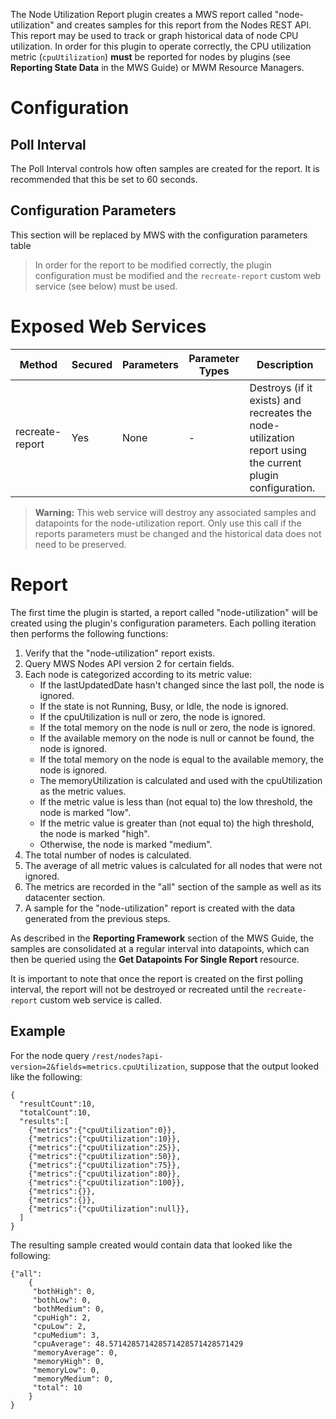 The Node Utilization Report plugin creates a MWS report called "node-utilization" and creates samples for this report
from the Nodes REST API.  This report may be used to track or graph historical data of node CPU
utilization.  In order for this plugin to operate correctly, the CPU utilization metric (`cpuUtilization`) **must**
be reported for nodes by plugins (see **Reporting State Data** in the MWS Guide) or MWM Resource Managers.

# Configuration

## Poll Interval

The Poll Interval controls how often samples are created for the report.  It is recommended that this be set to
60 seconds.

## Configuration Parameters

<div class="configuration-table">This section will be replaced by MWS with the configuration parameters table</div>

> In order for the report to be modified correctly, the plugin configuration must be modified and the `recreate-report` custom
> web service (see below) must be used.

# Exposed Web Services

Method | Secured | Parameters | Parameter Types | Description
------ | ------- | ---------- | --------------- | -----------
recreate-report | Yes | None | \- | Destroys (if it exists) and recreates the node-utilization report using the current plugin configuration.

> **Warning:** This web service will destroy any associated samples and datapoints for the node-utilization report.
> Only use this call if the reports parameters must be changed and the historical data does not need to be preserved.

# Report

The first time the plugin is started, a report called "node-utilization" will be created using the plugin's
configuration parameters.  Each polling iteration then performs the following functions:

1. Verify that the "node-utilization" report exists.
2. Query MWS Nodes API version 2 for certain fields.
3. Each node is categorized according to its metric value:
	* If the lastUpdatedDate hasn't changed since the last poll, the node is ignored.
	* If the state is not Running, Busy, or Idle, the node is ignored.
	* If the cpuUtilization is null or zero, the node is ignored.
	* If the total memory on the node is null or zero, the node is ignored.
	* If the available memory on the node is null or cannot be found, the node is ignored.
	* If the total memory on the node is equal to the available memory, the node is ignored.
	* The memoryUtilization is calculated and used with the cpuUtilization as the metric values.
	* If the metric value is less than (not equal to) the low threshold, the node is marked "low".
	* If the metric value is greater than (not equal to) the high threshold, the node is marked "high".
	* Otherwise, the node is marked "medium".
4. The total number of nodes is calculated.
5. The average of all metric values is calculated for all nodes that were not ignored.
6. The metrics are recorded in the "all" section of the sample as well as its datacenter section.
7. A sample for the "node-utilization" report is created with the data generated from the previous steps.

As described in the **Reporting Framework** section of the MWS Guide, the samples are consolidated at a
regular interval into datapoints, which can then be queried using the **Get Datapoints For Single Report** resource.

It is important to note that once the report is created on the first polling interval, the report will not be destroyed
or recreated until the `recreate-report` custom web service is called.

## Example

For the node query `/rest/nodes?api-version=2&fields=metrics.cpuUtilization`, suppose that the output looked like the
following:

```
{
  "resultCount":10,
  "totalCount":10,
  "results":[
    {"metrics":{"cpuUtilization":0}},
    {"metrics":{"cpuUtilization":10}},
    {"metrics":{"cpuUtilization":25}},
    {"metrics":{"cpuUtilization":50}},
    {"metrics":{"cpuUtilization":75}},
    {"metrics":{"cpuUtilization":80}},
    {"metrics":{"cpuUtilization":100}},
    {"metrics":{}},
    {"metrics":{}},
    {"metrics":{"cpuUtilization":null}},
  ]
}
```

The resulting sample created would contain data that looked like the following:

```
{"all":
	{
     "bothHigh": 0,
     "bothLow": 0,
     "bothMedium": 0,
     "cpuHigh": 2,
     "cpuLow": 2,
     "cpuMedium": 3,
     "cpuAverage": 48.571428571428571428571428571429
     "memoryAverage": 0,
     "memoryHigh": 0,
     "memoryLow": 0,
     "memoryMedium": 0,
     "total": 10
	}
}
```